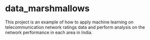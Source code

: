 # data_marshmallows

This project is an example of how to apply machine learning on telecommunication network ratings data and perform analysis on the network performance in each area in India.
